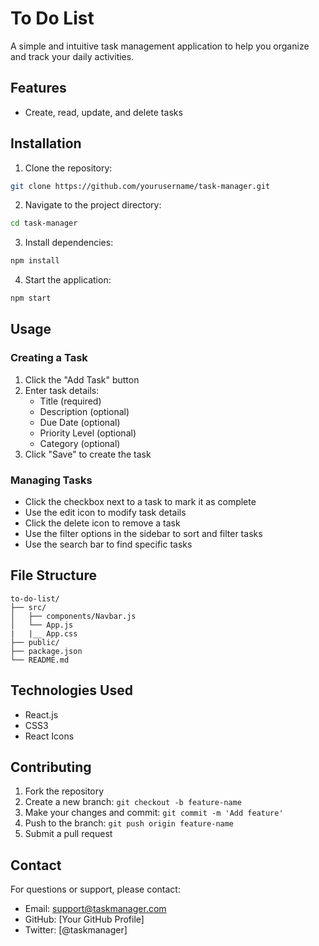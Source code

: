 # To Do List

A simple and intuitive task management application to help you organize and track your daily activities.

## Features

- Create, read, update, and delete tasks

## Installation

1. Clone the repository:
```bash
git clone https://github.com/yourusername/task-manager.git
```

2. Navigate to the project directory:
```bash
cd task-manager
```

3. Install dependencies:
```bash
npm install
```

4. Start the application:
```bash
npm start
```

## Usage

### Creating a Task
1. Click the "Add Task" button
2. Enter task details:
   - Title (required)
   - Description (optional)
   - Due Date (optional)
   - Priority Level (optional)
   - Category (optional)
3. Click "Save" to create the task

### Managing Tasks
- Click the checkbox next to a task to mark it as complete
- Use the edit icon to modify task details
- Click the delete icon to remove a task
- Use the filter options in the sidebar to sort and filter tasks
- Use the search bar to find specific tasks

## File Structure

```
to-do-list/
├── src/
│   ├── components/Navbar.js
│   └── App.js
|   |__ App.css 
├── public/
├── package.json
└── README.md
```

## Technologies Used

- React.js
- CSS3
- React Icons

## Contributing

1. Fork the repository
2. Create a new branch: `git checkout -b feature-name`
3. Make your changes and commit: `git commit -m 'Add feature'`
4. Push to the branch: `git push origin feature-name`
5. Submit a pull request



## Contact

For questions or support, please contact:
- Email: support@taskmanager.com
- GitHub: [Your GitHub Profile]
- Twitter: [@taskmanager]
